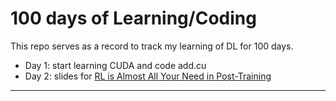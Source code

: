 # 100 days of Learning/Coding

This repo serves as a record to track my learning of DL for 100 days.

- Day 1: start learning CUDA and code add.cu
- Day 2: slides for [RL is Almost All Your Need in Post-Training](https://github.com/trws2/100-days/blob/main/day02/RL%20is%20Almost%20All%20Your%20Need%20in%20Post-Training.pdf)

---


